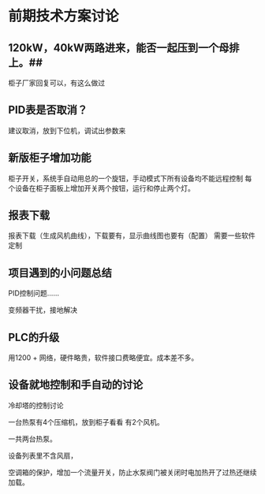 # 前期技术方案讨论
## 120kW，40kW两路进来，能否一起压到一个母排上。##

   柜子厂家回复可以，有这么做过

## PID表是否取消？ ##
   建议取消，放到下位机，调试出参数来

## 新版柜子增加功能 ##
柜子开关，系统手自动用总的一个旋钮，手动模式下所有设备均不能远程控制
每个设备在柜子面板上增加开关两个按钮，运行和停止两个灯。

## 报表下载 ##

报表下载（生成风机曲线），下载要有，显示曲线图也要有（配置）
需要一些软件定制


## 项目遇到的小问题总结 ##
PID控制问题……

变频器干扰，接地解决

## PLC的升级 ##
用1200 + 网络，硬件略贵，软件接口费略便宜。成本差不多。

## 设备就地控制和手自动的讨论 ##
冷却塔的控制讨论

一台热泵有4个压缩机，放到柜子看看
   有2个风机。

一共两台热泵。

设备列表里不含风扇，

空调箱的保护，增加一个流量开关，防止水泵阀门被关闭时电加热开了过热还继续加载。

